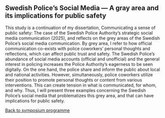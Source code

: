 ## Swedish Police’s Social Media — A gray area and its implications for public safety

This study is a continuation of my dissertation, Communicating a sense of public safety: The case of the Swedish Police Authority’s strategic social media communication (2025), and reflects on the grey areas of the Swedish Police’s social media communication. By grey area, I refer to how official communication co-exists with police coworkers’ personal thoughts and reflections, which can affect public trust and safety. The Swedish Police’s abundance of social media accounts (official and unofficial) and the general interest in policing increases the Police Authority’s eagerness to be seen digitally. On the one hand, the police share and inform the public about local and national activities. However, simultaneously, police coworkers utilize their position to promote personal thoughts or content from various interventions. This can create tension in what is communicated, for whom, and why. Thus, I will present three examples concerning the Swedish Police’s social media that problematizes this grey area, and that can have implications for public safety.

[Back to symposium programme](https://digsum.org/dda)